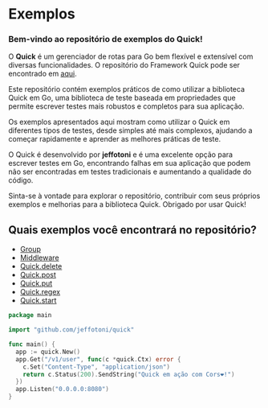 # Exemplos

### **Bem-vindo ao repositório de exemplos do Quick!**

O **Quick** é um gerenciador de rotas para Go bem flexível e extensível com diversas funcionalidades. O repositório do Framework Quick pode ser encontrado em [aqui](https://github.com/jeffotoni/quick).

Este repositório contém exemplos práticos de como utilizar a biblioteca Quick em Go, uma biblioteca de teste baseada em propriedades que permite escrever testes mais robustos e completos para sua aplicação.

Os exemplos apresentados aqui mostram como utilizar o Quick em diferentes tipos de testes, desde simples até mais complexos, ajudando a começar rapidamente e aprender as melhores práticas de teste.

O Quick é desenvolvido por **jeffotoni** e é uma excelente opção para escrever testes em Go, encontrando falhas em sua aplicação que podem não ser encontradas em testes tradicionais e aumentando a qualidade do código.

Sinta-se à vontade para explorar o repositório, contribuir com seus próprios exemplos e melhorias para a biblioteca Quick. Obrigado por usar Quick!

## Quais exemplos você encontrará no repositório?

  * [Group](/group/)
  * [Middleware](/middleware/)
  * [Quick.delete](quick.delete/)
  * [Quick.post](quick.post/)
  * [Quick.put](quick.put/)
  * [Quick.regex](quick.regex/)
  * [Quick.start](quick.start/)

```go
package main

import "github.com/jeffotoni/quick"

func main() {
  app := quick.New()
  app.Get("/v1/user", func(c *quick.Ctx) error {
    c.Set("Content-Type", "application/json")
    return c.Status(200).SendString("Quick em ação com Cors❤️!")
  })
  app.Listen("0.0.0.0:8080")
}

```
